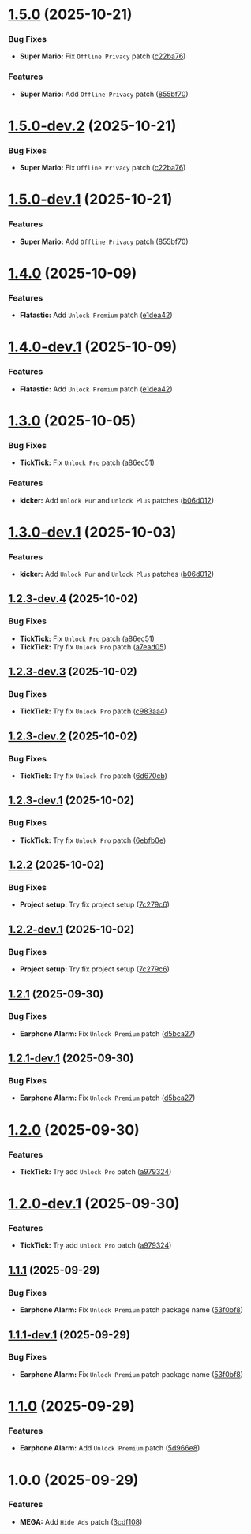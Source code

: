 # [1.5.0](https://github.com/Tosox/revanced-patches/compare/v1.4.0...v1.5.0) (2025-10-21)


### Bug Fixes

* **Super Mario:** Fix `Offline Privacy` patch ([c22ba76](https://github.com/Tosox/revanced-patches/commit/c22ba76110d362d3678fdeda7ba36e3441f71dd8))


### Features

* **Super Mario:** Add `Offline Privacy` patch ([855bf70](https://github.com/Tosox/revanced-patches/commit/855bf70412d9fcf3e785b4ce99e100dec9123bad))

# [1.5.0-dev.2](https://github.com/Tosox/revanced-patches/compare/v1.5.0-dev.1...v1.5.0-dev.2) (2025-10-21)


### Bug Fixes

* **Super Mario:** Fix `Offline Privacy` patch ([c22ba76](https://github.com/Tosox/revanced-patches/commit/c22ba76110d362d3678fdeda7ba36e3441f71dd8))

# [1.5.0-dev.1](https://github.com/Tosox/revanced-patches/compare/v1.4.0...v1.5.0-dev.1) (2025-10-21)


### Features

* **Super Mario:** Add `Offline Privacy` patch ([855bf70](https://github.com/Tosox/revanced-patches/commit/855bf70412d9fcf3e785b4ce99e100dec9123bad))

# [1.4.0](https://github.com/Tosox/revanced-patches/compare/v1.3.0...v1.4.0) (2025-10-09)


### Features

* **Flatastic:** Add `Unlock Premium` patch ([e1dea42](https://github.com/Tosox/revanced-patches/commit/e1dea4259e7b185f31bf08a0aaf2df51857f7156))

# [1.4.0-dev.1](https://github.com/Tosox/revanced-patches/compare/v1.3.0...v1.4.0-dev.1) (2025-10-09)


### Features

* **Flatastic:** Add `Unlock Premium` patch ([e1dea42](https://github.com/Tosox/revanced-patches/commit/e1dea4259e7b185f31bf08a0aaf2df51857f7156))

# [1.3.0](https://github.com/Tosox/revanced-patches/compare/v1.2.2...v1.3.0) (2025-10-05)


### Bug Fixes

* **TickTick:** Fix `Unlock Pro` patch ([a86ec51](https://github.com/Tosox/revanced-patches/commit/a86ec51ddbdf6ec0cead190f80528ecece978c75))


### Features

* **kicker:** Add `Unlock Pur` and `Unlock Plus` patches ([b06d012](https://github.com/Tosox/revanced-patches/commit/b06d012292da9875aa4ee39e9c360e059d19c04e))

# [1.3.0-dev.1](https://github.com/Tosox/revanced-patches/compare/v1.2.3-dev.4...v1.3.0-dev.1) (2025-10-03)


### Features

* **kicker:** Add `Unlock Pur` and `Unlock Plus` patches ([b06d012](https://github.com/Tosox/revanced-patches/commit/b06d012292da9875aa4ee39e9c360e059d19c04e))

## [1.2.3-dev.4](https://github.com/Tosox/revanced-patches/compare/v1.2.3-dev.3...v1.2.3-dev.4) (2025-10-02)


### Bug Fixes

* **TickTick:** Fix `Unlock Pro` patch ([a86ec51](https://github.com/Tosox/revanced-patches/commit/a86ec51ddbdf6ec0cead190f80528ecece978c75))
* **TickTick:** Try fix `Unlock Pro` patch ([a7ead05](https://github.com/Tosox/revanced-patches/commit/a7ead052f01d5f85db9efeafb4a1888b1853a7b0))

## [1.2.3-dev.3](https://github.com/Tosox/revanced-patches/compare/v1.2.3-dev.2...v1.2.3-dev.3) (2025-10-02)


### Bug Fixes

* **TickTick:** Try fix `Unlock Pro` patch ([c983aa4](https://github.com/Tosox/revanced-patches/commit/c983aa456e95cce32fc974ceba4122f2f24f45a2))

## [1.2.3-dev.2](https://github.com/Tosox/revanced-patches/compare/v1.2.3-dev.1...v1.2.3-dev.2) (2025-10-02)


### Bug Fixes

* **TickTick:** Try fix `Unlock Pro` patch ([6d670cb](https://github.com/Tosox/revanced-patches/commit/6d670cba4a9b34179d513458792abfed6c754aec))

## [1.2.3-dev.1](https://github.com/Tosox/revanced-patches/compare/v1.2.2...v1.2.3-dev.1) (2025-10-02)


### Bug Fixes

* **TickTick:** Try fix `Unlock Pro` patch ([6ebfb0e](https://github.com/Tosox/revanced-patches/commit/6ebfb0e378cd5b2cc22d3914ebc0a5edbb0df6cb))

## [1.2.2](https://github.com/Tosox/revanced-patches/compare/v1.2.1...v1.2.2) (2025-10-02)


### Bug Fixes

* **Project setup:** Try fix project setup ([7c279c6](https://github.com/Tosox/revanced-patches/commit/7c279c6a296a75299f39066308804429d5516ec3))

## [1.2.2-dev.1](https://github.com/Tosox/revanced-patches/compare/v1.2.1...v1.2.2-dev.1) (2025-10-02)


### Bug Fixes

* **Project setup:** Try fix project setup ([7c279c6](https://github.com/Tosox/revanced-patches/commit/7c279c6a296a75299f39066308804429d5516ec3))

## [1.2.1](https://github.com/Tosox/revanced-patches/compare/v1.2.0...v1.2.1) (2025-09-30)


### Bug Fixes

* **Earphone Alarm:** Fix `Unlock Premium` patch ([d5bca27](https://github.com/Tosox/revanced-patches/commit/d5bca272976504a869565326595babce2ba176bc))

## [1.2.1-dev.1](https://github.com/Tosox/revanced-patches/compare/v1.2.0...v1.2.1-dev.1) (2025-09-30)


### Bug Fixes

* **Earphone Alarm:** Fix `Unlock Premium` patch ([d5bca27](https://github.com/Tosox/revanced-patches/commit/d5bca272976504a869565326595babce2ba176bc))

# [1.2.0](https://github.com/Tosox/revanced-patches/compare/v1.1.1...v1.2.0) (2025-09-30)


### Features

* **TickTick:** Try add `Unlock Pro` patch ([a979324](https://github.com/Tosox/revanced-patches/commit/a979324cd968813fc2d1424f661baed8eb024289))

# [1.2.0-dev.1](https://github.com/Tosox/revanced-patches/compare/v1.1.1...v1.2.0-dev.1) (2025-09-30)


### Features

* **TickTick:** Try add `Unlock Pro` patch ([a979324](https://github.com/Tosox/revanced-patches/commit/a979324cd968813fc2d1424f661baed8eb024289))

## [1.1.1](https://github.com/Tosox/revanced-patches/compare/v1.1.0...v1.1.1) (2025-09-29)


### Bug Fixes

* **Earphone Alarm:** Fix `Unlock Premium` patch package name ([53f0bf8](https://github.com/Tosox/revanced-patches/commit/53f0bf82b9629b2f447be7a553f7574769b47048))

## [1.1.1-dev.1](https://github.com/Tosox/revanced-patches/compare/v1.1.0...v1.1.1-dev.1) (2025-09-29)


### Bug Fixes

* **Earphone Alarm:** Fix `Unlock Premium` patch package name ([53f0bf8](https://github.com/Tosox/revanced-patches/commit/53f0bf82b9629b2f447be7a553f7574769b47048))

# [1.1.0](https://github.com/Tosox/revanced-patches/compare/v1.0.0...v1.1.0) (2025-09-29)


### Features

* **Earphone Alarm:** Add `Unlock Premium` patch ([5d966e8](https://github.com/Tosox/revanced-patches/commit/5d966e8ea0db3776df4a490fc8d8e9a7cc09ba08))

# 1.0.0 (2025-09-29)


### Features

* **MEGA:** Add `Hide Ads` patch ([3cdf108](https://github.com/Tosox/revanced-patches/commit/3cdf1083d7e727c2ac105efe107e9ed46016b82b))
